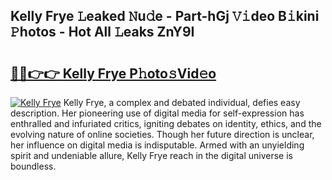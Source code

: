 ## Kelly Frye 𝙻eaked 𝙽u𝚍e - Part-hGj 𝚅𝚒deo B𝚒kini 𝙿hotos - Hot All 𝙻eaks ZnY9I

# <h2><a href="http://ld5122.urlbe.top/?page=Kelly+Frye">🔗🔗👉👉 Kelly Frye P𝚑oto𝚜Vid𝚎o</a></h2>

[![Kelly Frye](https://i.imgur.com/eBuTRDB.gif)](http://ld5122.urlbe.top/?page=Kelly+Frye)
Kelly Frye, a complex and debated individual, defies easy description. Her pioneering use of digital media for self-expression has enthralled and infuriated critics, igniting debates on identity, ethics, and the evolving nature of online societies. Though her future direction is unclear, her influence on digital media is indisputable. Armed with an unyielding spirit and undeniable allure, Kelly Frye reach in the digital universe is boundless.
